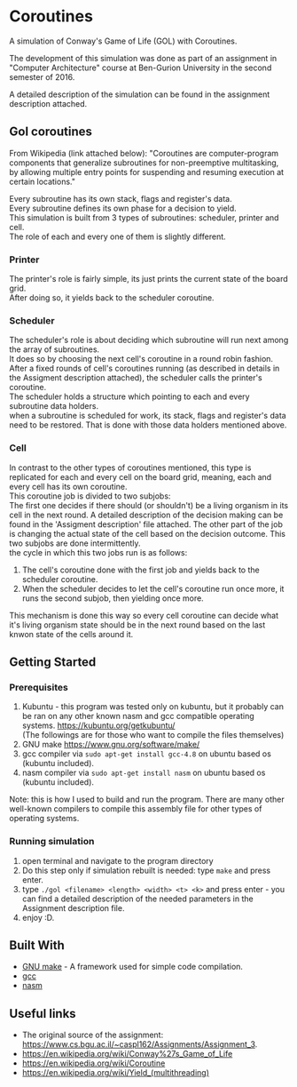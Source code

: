 # Coroutines

A simulation of Conway's Game of Life (GOL) with Coroutines.

The development of this simulation was done as part of an assignment in "Computer Architecture" course at Ben-Gurion University in the second semester of 2016.

A detailed description of the simulation can be found in the assignment description attached.

## Gol coroutines 

From Wikipedia (link attached below): "Coroutines are computer-program components that generalize subroutines for non-preemptive multitasking, by allowing multiple entry points for suspending and resuming execution at certain locations."

Every subroutine has its own stack, flags and register's data.</br>
Every subroutine defines its own phase for a decision to yield.</br>
This simulation is built from 3 types of subroutines: scheduler, printer and cell.</br>
The role of each and every one of them is slightly different.

### Printer

The printer's role is fairly simple, its just prints the current state of the board grid.</br>
After doing so, it yields back to the scheduler coroutine.

### Scheduler

The scheduler's role is about deciding which subroutine will run next among the array of subroutines.</br>
It does so by choosing the next cell's coroutine in a round robin fashion. After a fixed rounds of cell's coroutines running (as described in details in the Assigment description attached), the scheduler calls the printer's coroutine.</br>
The scheduler holds a structure which pointing to each and every subroutine data holders.</br>
when a subroutine is scheduled for work, its stack, flags and register's data need to be restored. That is done with those data holders mentioned above.

### Cell

In contrast to the other types of coroutines mentioned, this type is replicated for each and every cell on the board grid, meaning, each and every cell has its own coroutine.</br>
This coroutine job is divided to two subjobs:</br>
The first one decides if there should (or shouldn't) be a living organism in its cell in the next round. A detailed description of the decision making can be found in the 'Assigment description' file attached.
The other part of the job is changing the actual state of the cell based on the decision outcome.
This two subjobs are done intermittently.</br>
the cycle in which this two jobs run is as follows:</br>
1. The cell's coroutine done with the first job and yields back to the scheduler coroutine.
2. When the scheduler decides to let the cell's coroutine run once more, it runs the second subjob, then yielding once more.

This mechanism is done this way so every cell coroutine can decide what it's living organism state should be in the next round based on the last knwon state of the cells around it.

## Getting Started
### Prerequisites

1. Kubuntu - this program was tested only on kubuntu, but it probably can be ran on any other known nasm and gcc compatible operating systems.
	https://kubuntu.org/getkubuntu/</br>
(The followings are for those who want to compile the files themselves)
2. GNU make
	https://www.gnu.org/software/make/
3. gcc compiler
	via ```sudo apt-get install gcc-4.8``` on ubuntu based os (kubuntu included).
4. nasm compiler
	via ```sudo apt-get install nasm``` on ubuntu based os (kubuntu included).
	
Note: this is how I used to build and run the program. There are many other well-known compilers to compile this assembly file for other types of operating systems.

### Running simulation

1. open terminal and navigate to the program directory
2. Do this step only if simulation rebuilt is needed: type `make` and press enter.
3. type `./gol <filename> <length> <width> <t> <k>` and press enter - you can find a detailed description of the needed parameters in the Assignment description file.
4. enjoy :D.

## Built With

* [GNU make](https://www.gnu.org/software/make/) - A framework used for simple code compilation.
* [gcc](https://gcc.gnu.org/)
* [nasm](http://www.nasm.us/)

## Useful links

* The original source of the assignment: https://www.cs.bgu.ac.il/~caspl162/Assignments/Assignment_3.
* https://en.wikipedia.org/wiki/Conway%27s_Game_of_Life
* https://en.wikipedia.org/wiki/Coroutine
* https://en.wikipedia.org/wiki/Yield_(multithreading)
